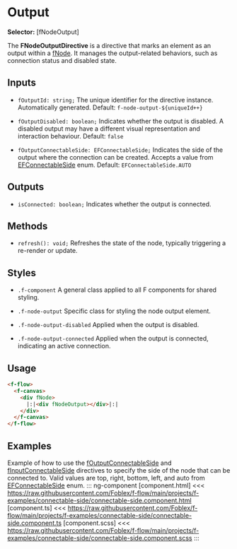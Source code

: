 ﻿# Output

**Selector:** [fNodeOutput]

The **FNodeOutputDirective** is a directive that marks an element as an output within a [fNode](f-node-directive). It manages the output-related behaviors, such as connection status and disabled state.

## Inputs

  - `fOutputId: string;` The unique identifier for the directive instance. Automatically generated. Default: `f-node-output-${uniqueId++}`

  - `fOutputDisabled: boolean;` Indicates whether the output is disabled. A disabled output may have a different visual representation and interaction behaviour. Default: `false`

  - `fOutputConnectableSide: EFConnectableSide;`  Indicates the side of the output where the connection can be created. Accepts a value from [EFConnectableSide](e-f-connectable-side) enum. Default: `EFConnectableSide.AUTO`

## Outputs

 - `isConnected: boolean;` Indicates whether the output is connected.

## Methods

 - `refresh(): void;` Refreshes the state of the node, typically triggering a re-render or update.

## Styles

  - `.f-component` A general class applied to all F components for shared styling.

  - `.f-node-output` Specific class for styling the node output element.

  - `.f-node-output-disabled` Applied when the output is disabled.

  - `.f-node-output-connected` Applied when the output is connected, indicating an active connection.

## Usage

```html
<f-flow>
  <f-canvas>
    <div fNode>
      |:|<div fNodeOutput></div>|:|
    </div>
  </f-canvas>
</f-flow>
```

## Examples

Example of how to use the [fOutputConnectableSide](f-output-connectable-side) and [fInputConnectableSide](f-input-connectable-side) directives to specify the side of the node that can be connected to. Valid values are top, right, bottom, left, and auto from [EFConnectableSide](e-f-connectable-side) enum.
::: ng-component <connectable-side></connectable-side>
[component.html] <<< https://raw.githubusercontent.com/Foblex/f-flow/main/projects/f-examples/connectable-side/connectable-side.component.html
[component.ts] <<< https://raw.githubusercontent.com/Foblex/f-flow/main/projects/f-examples/connectable-side/connectable-side.component.ts
[component.scss] <<< https://raw.githubusercontent.com/Foblex/f-flow/main/projects/f-examples/connectable-side/connectable-side.component.scss
:::
